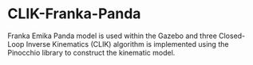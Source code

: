 # CLIK-Franka-Panda
Franka Emika Panda model is used within the Gazebo and three Closed-Loop Inverse Kinematics (CLIK) algorithm is implemented using the Pinocchio library to construct the kinematic model.
